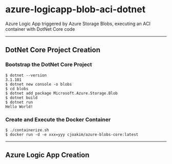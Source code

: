 # azure-logicapp-blob-aci-dotnet

Azure Logic App triggered by Azure Storage Blobs, executing an ACI container with DotNet Core code

---

## DotNet Core Project Creation

### Bootstrap the DotNet Core Project

```
$ dotnet --version
3.1.101
$ dotnet new console -o blobs
$ cd blobs
$ dotnet add package Microsoft.Azure.Storage.Blob
$ dotnet build
$ dotnet run
Hello World!
```

### Create and Execute the Docker Container

```
$ ./containerize.sh 
$ docker run -d -e xxx=yyy cjoakim/azure-blobs-core:latest
```

---

## Azure Logic App Creation
